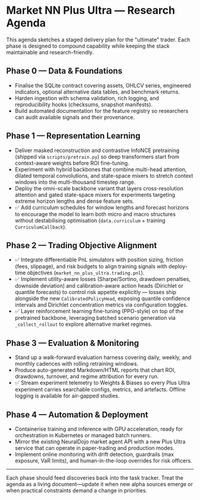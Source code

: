 # Market NN Plus Ultra — Research Agenda

This agenda sketches a staged delivery plan for the "ultimate" trader. Each phase is designed to compound capability while
keeping the stack maintainable and research-friendly.

## Phase 0 — Data & Foundations

* Finalise the SQLite contract covering assets, OHLCV series, engineered indicators, optional alternative data tables, and
  benchmark returns.
* Harden ingestion with schema validation, rich logging, and reproducibility hooks (checksums, snapshot manifests).
* Build automated documentation for the feature registry so researchers can audit available signals and their provenance.

## Phase 1 — Representation Learning

* Deliver masked reconstruction and contrastive InfoNCE pretraining (shipped via `scripts/pretrain.py`) so deep transformers start
  from context-aware weights before ROI fine-tuning.
* Experiment with hybrid backbones that combine multi-head attention, dilated temporal convolutions, and state-space mixers to
  stretch context windows into the multi-thousand timestep range.
* Deploy the omni-scale backbone variant that layers cross-resolution attention and gated state-space mixers for experiments
  targeting extreme horizon lengths and dense feature sets.
* ✅ Add curriculum schedules for window lengths and forecast horizons to encourage the model to learn both micro and macro
  structures without destabilising optimisation (`data.curriculum` + training `CurriculumCallback`).

## Phase 2 — Trading Objective Alignment

* ✅ Integrate differentiable PnL simulators with position sizing, friction (fees, slippage), and risk budgets to align training
  signals with deploy-time objectives (`market_nn_plus_ultra.trading.pnl`).
* ✅ Implement utility-aware losses (Sharpe/Sortino, drawdown penalties, downside deviation) and calibration-aware action heads
  (Dirichlet or quantile forecasts) to control risk appetite explicitly — losses ship alongside the new `CalibratedPolicyHead`,
  exposing quantile confidence intervals and Dirichlet concentration metrics via configuration toggles.
* ✅ Layer reinforcement learning fine-tuning (PPO-style) on top of the pretrained backbone, leveraging batched scenario
  generation via `_collect_rollout` to explore alternative market regimes.

## Phase 3 — Evaluation & Monitoring

* Stand up a walk-forward evaluation harness covering daily, weekly, and monthly cadences with rolling retraining windows.
* Produce auto-generated Markdown/HTML reports that chart ROI, drawdowns, turnover, and regime attribution for every run.
* ✅ Stream experiment telemetry to Weights & Biases so every Plus Ultra experiment carries searchable configs, metrics, and
  artefacts. Offline logging is available for air-gapped studies.

## Phase 4 — Automation & Deployment

* Containerise training and inference with GPU acceleration, ready for orchestration in Kubernetes or managed batch runners.
* Mirror the existing NeuralDojo market agent API with a new Plus Ultra service that can operate in paper-trading and
  production modes.
* Implement online monitoring with drift detection, guardrails (max exposure, VaR limits), and human-in-the-loop overrides for
  risk officers.

---

Each phase should feed discoveries back into the task tracker. Treat the agenda as a living document—update it when new alpha
sources emerge or when practical constraints demand a change in priorities.
